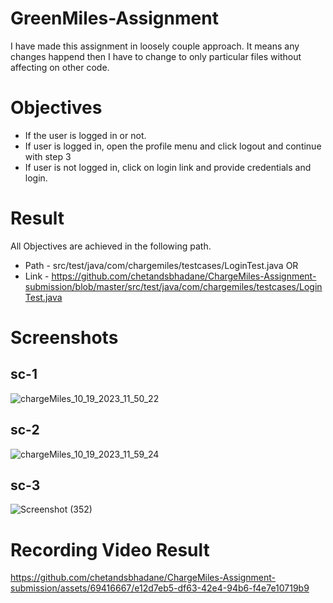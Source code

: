 # GreenMiles-Assignment
I have made this assignment in loosely couple approach. It means any changes happend then I have to change to only particular files without affecting on other code.
# Objectives
- If the user is logged in or not.
- If user is logged in, open the profile menu and click logout and continue with step 3
- If user is not logged in, click on login link and provide credentials and login.

# Result
All Objectives are achieved in the following path.
- Path - src/test/java/com/chargemiles/testcases/LoginTest.java
                OR
- Link - https://github.com/chetandsbhadane/ChargeMiles-Assignment-submission/blob/master/src/test/java/com/chargemiles/testcases/LoginTest.java

# Screenshots
## sc-1
![chargeMiles_10_19_2023_11_50_22](https://github.com/chetandsbhadane/ChargeMiles-Assignment-submission/assets/69416667/5cbd5aae-006e-4a80-973b-55880b6b819b)

## sc-2
![chargeMiles_10_19_2023_11_59_24](https://github.com/chetandsbhadane/ChargeMiles-Assignment-submission/assets/69416667/50ca271d-e310-4194-a47f-b8f3fe111b6b)

## sc-3
![Screenshot (352)](https://github.com/chetandsbhadane/ChargeMiles-Assignment-submission/assets/69416667/f740eb53-7181-4da3-9f73-4681da2830f2)


# Recording Video Result

https://github.com/chetandsbhadane/ChargeMiles-Assignment-submission/assets/69416667/e12d7eb5-df63-42e4-94b6-f4e7e10719b9

